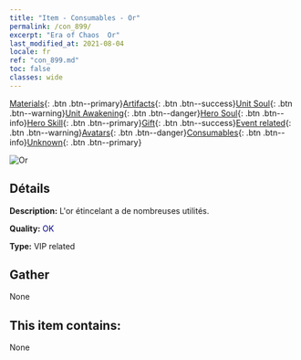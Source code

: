 ```yaml
---
title: "Item - Consumables - Or"
permalink: /con_899/
excerpt: "Era of Chaos  Or"
last_modified_at: 2021-08-04
locale: fr
ref: "con_899.md"
toc: false
classes: wide
---
```

 [Materials](/ItemsFR/){: .btn .btn--primary}[Artifacts](/ItemsFR/Artifacts/){: .btn .btn--success}[Unit Soul](/ItemsFR/UnitSoul/){: .btn .btn--warning}[Unit Awakening](/ItemsFR/UnitAwakening/){: .btn .btn--danger}[Hero Soul](/ItemsFR/HeroSoul/){: .btn .btn--info}[Hero Skill](/ItemsFR/HeroSkill/){: .btn .btn--primary}[Gift](/ItemsFR/Gift/){: .btn .btn--success}[Event related](/ItemsFR/Events/){: .btn .btn--warning}[Avatars](/ItemsFR/Avatars/){: .btn .btn--danger}[Consumables](/ItemsFR/Consumables/){: .btn .btn--info}[Unknown](/ItemsFR/Unknown/){: .btn .btn--primary}

 ![Or](/images/t/i_103.png)

## Détails
 **Description:** L'or étincelant a de nombreuses utilités.

 **Quality:** <span style="color: #000080">OK</span>

 **Type:** VIP related

## Gather

  None

## This item contains:

  None

